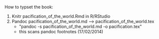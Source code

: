 How to typset the book:

1. Knitr pacification_of_the_world.Rmd in R/RStudio
2. Pandoc pacification_of_the_world.md --> pacification_of_the_world.tex
	- "pandoc -s pacification_of_the_world.md -o pacification.tex"
	- this scans pandoc footnotes (17/02/2014)
